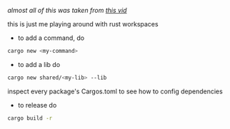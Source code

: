 _almost all of this was taken from [this vid](https://www.youtube.com/watch?v=70_9IIsQfjs)_

this is just me playing around with rust workspaces

- to add a command, do

```bash
cargo new <my-command>
```

- to add a lib do

```bash
cargo new shared/<my-lib> --lib
```

inspect every package's Cargos.toml to see how to config dependencies

- to release do

```bash
cargo build -r
```
